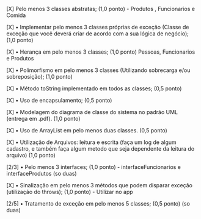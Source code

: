 [X] Pelo menos 3 classes abstratas; (1,0 ponto) - Produtos , Funcionarios e Comida

[X] • Implementar pelo menos 3 classes próprias de exceção (Classe de exceção que você deverá criar de acordo com a sua lógica de negócio); (1,0 ponto)

[X] • Herança em pelo menos 3 classes; (1,0 ponto) Pessoas, Funcionarios e Produtos

[X] • Polimorfismo em pelo menos 3 classes (Utilizando sobrecarga e/ou sobreposição); (1,0 ponto)

[X] • Método toString implementado em todos as classes; (0,5 ponto)

[X] • Uso de encapsulamento; (0,5 ponto)

[X] • Modelagem do diagrama de classe do sistema no padrão UML (entrega em .pdf). (1,0 ponto)

[X] • Uso de ArrayList em pelo menos duas classes. (0,5 ponto)

[X] • Utilização de Arquivos: leitura e escrita (faça um log de algum cadastro, e também faça algum metodo que seja dependente da leitura do arquivo) (1,0 ponto)

[2/3] • Pelo menos 3 interfaces; (1,0 ponto) - interfaceFuncionarios e interfaceProdutos (so duas)

[X] • Sinalização em pelo menos 3 métodos que podem disparar exceção (utilização do throws); (1,0 ponto) - Utilizar no app

[2/5] • Tratamento de exceção em pelo menos 5 classes; (0,5 ponto) (so duas)

